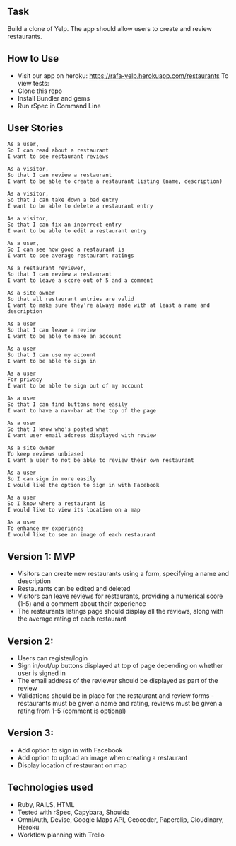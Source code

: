 ## Task

Build a clone of Yelp. The app should allow users to create and review restaurants.

## How to Use
- Visit our app on heroku: https://rafa-yelp.herokuapp.com/restaurants
To view tests:
- Clone this repo
- Install Bundler and gems
- Run rSpec in Command Line

## User Stories

```
As a user,
So I can read about a restaurant
I want to see restaurant reviews

As a visitor,
So that I can review a restaurant
I want to be able to create a restaurant listing (name, description)

As a visitor,
So that I can take down a bad entry
I want to be able to delete a restaurant entry

As a visitor,
So that I can fix an incorrect entry
I want to be able to edit a restaurant entry

As a user,
So I can see how good a restaurant is
I want to see average restaurant ratings

As a restaurant reviewer,
So that I can review a restaurant
I want to leave a score out of 5 and a comment

As a site owner
So that all restaurant entries are valid
I want to make sure they're always made with at least a name and description

As a user
So that I can leave a review
I want to be able to make an account

As a user
So that I can use my account
I want to be able to sign in

As a user
For privacy
I want to be able to sign out of my account

As a user
So that I can find buttons more easily
I want to have a nav-bar at the top of the page

As a user
So that I know who's posted what
I want user email address displayed with review

As a site owner
To keep reviews unbiased
I want a user to not be able to review their own restaurant

As a user
So I can sign in more easily
I would like the option to sign in with Facebook

As a user
So I know where a restaurant is
I would like to view its location on a map

As a user
To enhance my experience
I would like to see an image of each restaurant
```

## Version 1: MVP
- Visitors can create new restaurants using a form, specifying a name and description
- Restaurants can be edited and deleted
- Visitors can leave reviews for restaurants, providing a numerical score (1-5) and a comment about their experience
- The restaurants listings page should display all the reviews, along with the average rating of each restaurant

## Version 2:
- Users can register/login
- Sign in/out/up buttons displayed at top of page depending on whether user is signed in
- The email address of the reviewer should be displayed as part of the review
- Validations should be in place for the restaurant and review forms - restaurants must be given a name and rating, reviews must be given a rating from 1-5 (comment is optional)

## Version 3:
- Add option to sign in with Facebook
- Add option to upload an image when creating a restaurant
- Display location of restaurant on map

## Technologies used
- Ruby, RAILS, HTML
- Tested with rSpec, Capybara, Shoulda
- OmniAuth, Devise, Google Maps API, Geocoder, Paperclip, Cloudinary, Heroku
- Workflow planning with Trello
